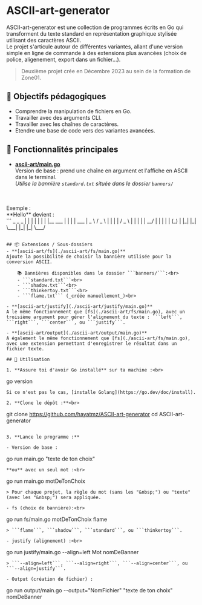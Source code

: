 # ASCII-art-generator
ASCII-art-generator est une collection de programmes écrits en Go qui transforment du texte standard en représentation graphique stylisée utilisant des caractères ASCII.<br>
Le projet s'articule autour de différentes variantes, allant d'une version simple en ligne de commande à des extensions plus avancées (choix de police, aligenement, export dans un fichier...).
>Deuxième projet crée en Décembre 2023 au sein de la formation de Zone01.

## 🎯 Objectifs pédagogiques
- Comprendre la manipulation de fichiers en Go.
- Travailler avec des arguments CLI.
- Travailler avec les chaînes de caractères.
- Etendre une base de code vers des variantes avancées.

## 🔧 Fonctionnalités principales

- **[ascii-art/main.go](./ascii-art/main.go)**<br>
Version de base : prend une chaîne en argument et l'affiche en ASCII dans le terminal.<br>
_Utilise la bannière ```standard.txt``` située dans le dossier ```banners/```_
<br>
<br>
Exemple :<br>
**Hello** devient :<br>
```
 _              _   _          
| |            | | | |         
| |__     ___  | | | |   ___   
|  _ \   / _ \ | | | |  / _ \  
| | | | |  __/ | | | | | (_) | 
|_| |_|  \___| |_| |_|  \___/  
                               

```

## 📦 Extensions / Sous-dossiers
- **[ascii-art/fs](./ascii-art/fs/main.go)**
Ajoute la possibilité de choisir la bannière utilisée pour la conversion ASCII.

    📚 Bannières disponibles dans le dossier ```banners/```:<br>
    - ```standard.txt```<br>
    - ```shadow.txt```<br>
    - ```thinkertoy.txt```<br>
    - ```flame.txt``` (_créée manuellement_)<br>

- **[ascii-art/justify](./ascii-art/justify/main.go)**
A le même fonctionnement que [fs](./ascii-art/fs/main.go), avec un troisième argument pour gérer l'alignement du texte : ```left```, ```right```, ```center```, ou ```justify```.

- **[ascii-art/output](./ascii-art/output/main.go)**
A également le même fonctionnement que [fs](./ascii-art/fs/main.go), avec une extension permettant d'enregistrer le résultat dans un fichier texte.

## 🚀 Utilisation

1. **Assure toi d'avoir Go installé** sur ta machine :<br>
```
go version
```
Si ce n'est pas le cas, [installe Golang](https://go.dev/doc/install).

2. **Clone le dépôt :**<br>
```
git clone https://github.com/hayatmz/ASCII-art-generator
cd ASCII-art-generator
```

3. **Lance le programme :**

- Version de base :
```
go run main.go "texte de ton choix"
```
**ou** avec un seul mot :<br>
```
go run main.go motDeTonChoix
```
> Pour chaque projet, la règle du mot (sans les "&nbsp;") ou "texte" (avec les "&nbsp;") sera appliquée.

- fs (choix de bannière):<br>
```
go run fs/main.go motDeTonChoix flame
```
> ```flame```, ```shadow```, ```standard```, ou ```thinkertoy```.

- justify (alignement) :<br>
```
go run justify/main.go --align=left Mot nomDeBanner
```
> ```--align=left```, ```--align=right```, ```--align=center```, ou ```--align=justify```.

- Output (création de fichier) :
```
go run output/main.go --output="NomFichier" "texte de ton choix" nomDeBanner
```